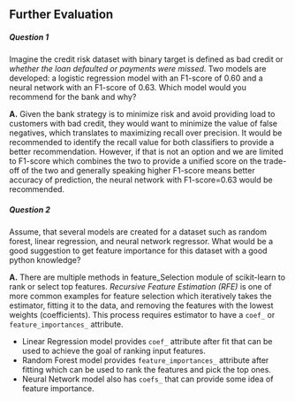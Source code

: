 
## Further Evaluation
##### Question 1 
Imagine the credit risk dataset with binary target is defined as bad credit or 
*whether the loan defaulted or payments were missed*. Two models are developed: 
a logistic regression model with an F1-score of 0.60 and a neural network with an 
F1-score of 0.63. Which model would you recommend for the bank and why?

**A.** Given the bank strategy is to minimize risk and avoid providing load to 
customers with bad credit, they would want to minimize the value of false negatives,
which translates to maximizing recall over precision. It would be recommended to identify 
the recall value for both classifiers to provide a better recommendation. However, if that 
is not an option and we are limited to F1-score which combines the two to provide a 
unified score on the trade-off of the two and generally speaking higher F1-score means 
better accuracy of prediction, the neural network with F1-score=0.63 would be recommended.

##### Question 2
Assume, that several models are created for a dataset such as random forest, 
linear regression, and neural network regressor. What would be a good suggestion 
to get feature importance for this dataset with a good python knowledge?  

**A.** There are multiple methods in feature_Selection module of scikit-learn to rank or select top features.
*Recursive Feature Estimation (RFE)* is one of more common examples for feature selection which 
iteratively takes the estimator, fitting it to the data, and removing the features with 
the lowest weights (coefficients). 
This process requires estimator to have a `coef_` or  `feature_importances_` attribute.

 - Linear Regression model provides `coef_` attribute after fit that can be used to achieve the goal of ranking input features.
 - Random Forest model provides `feature_importances_` attribute after fitting which can be used to 
 rank the features and pick the top ones.
 - Neural Network model also has `coefs_` that can provide some idea of feature importance.
  